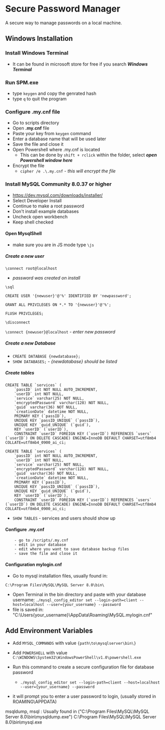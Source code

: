 # Secure Password Manager
A secure way to manage passwords on a local machine.

## Windows Installation


### Install Windows Terminal
- It can be found in microsoft store for free if you search ***Windows Terminal***


### Run SPM.exe
- type `keygen` and copy the genrated hash
- type `q` to quit the program

### Configure .my.cnf file
-  Go to scripts directory
-  Open **.my.cnf** file
-  Paste your key from `keygen` command
-  Enter a database name that will be used later
-  Save the file and close it
-  Open Powershell where .my.cnf is located
    - This can be done by `shift + rclick` within the folder, select ***open Powershell window here***
-  Encrypt the file
    - `cipher /e .\.my.cnf` - *this will encrypt the file*

### Install MySQL Community 8.0.37 or higher
- https://dev.mysql.com/downloads/installer/
- Select Developer Install
- Continue to make a root password
- Don't install example databases
- Uncheck open workbench
- Keep shell checked

#### Open MysqlShell
- make sure you are in JS mode type `\js`

##### Create a new user
```
\connect root@localhost
``` 
- *password was created on install*

```
\sql
```


```CREATE USER '{newuser}'@'%' IDENTIFIED BY 'newpassword';```

```GRANT ALL PRIVILEGES ON *.* TO '{newuser}'@'%';```

```FLUSH PRIVILEGES;```

```\disconnect```

```\connect {newuser}@localhost``` - *enter new password*

##### Create a new Database
- `CREATE DATABASE {newdatabase};`
- `SHOW DATABASES;`   - *{newdatabase} should be listed*

##### Create tables
```
CREATE TABLE `services` (
    `passID` int NOT NULL AUTO_INCREMENT,
    `userID` int NOT NULL,
    `service` varchar(25) NOT NULL,
    `encryptedPassword` varchar(128) NOT NULL,
    `guid` varchar(36) NOT NULL,
    `creationDate` datetime NOT NULL,
    PRIMARY KEY (`passID`),
    UNIQUE KEY `passID_UNIQUE` (`passID`),
    UNIQUE KEY `guid_UNIQUE` (`guid`),
    KEY `userID` (`userID`),
    CONSTRAINT `userID` FOREIGN KEY (`userID`) REFERENCES `users` (`userID`) ON DELETE CASCADE) ENGINE=InnoDB DEFAULT CHARSET=utf8mb4 COLLATE=utf8mb4_0900_ai_ci;
```
```
CREATE TABLE `services` (
    `passID` int NOT NULL AUTO_INCREMENT,
    `userID` int NOT NULL,
    `service` varchar(25) NOT NULL,
    `encryptedPassword` varchar(128) NOT NULL,
    `guid` varchar(36) NOT NULL,
    `creationDate` datetime NOT NULL,
    PRIMARY KEY (`passID`),
    UNIQUE KEY `passID_UNIQUE` (`passID`),
    UNIQUE KEY `guid_UNIQUE` (`guid`),
    KEY `userID` (`userID`),
    CONSTRAINT `userID` FOREIGN KEY (`userID`) REFERENCES `users` (`userID`) ON DELETE CASCADE) ENGINE=InnoDB DEFAULT CHARSET=utf8mb4 COLLATE=utf8mb4_0900_ai_ci;
```
- `SHOW TABLES` - services and users should show up

#### Configure .my.cnf
        - go to /scripts/.my.cnf
        - edit in your database
        - edit where you want to save database backup files
        - save the file and close it
#### Configuration mylogin.cnf
- Go to mysql installation files, usually found in: 
```
C:\Program Files\MySQL\MySQL Server 8.0\bin\
```
- Open Terminal in the bin directory and paste with your database username:
    `./mysql_config_editor set --login-path=client --host=localhost --user={your_username} --password`
- file is saved in: "C:\Users\{your_username}\AppData\Roaming\MySQL\.mylogin.cnf"

## Add Environment Variables
- Add `MYSQL_COMMANDS` with value `{path\to\mysqlserver\bin\}`
- Add `POWERSHELL` with value `C:\WINDOWS\System32\WindowsPowerShell\v1.0\powershell.exe`


- Run this command to create a secure configuration file for database password
    - `./mysql_config_editor set --login-path=client --host=localhost --user={your_username} --password`
- it will prompt you to enter a user password to login, (usually stored in ROAMING\APPDATA)

msqldump, msql : Usually found in ("C:\Program Files\MySQL\MySQL Server 8.0\bin\mysqldump.exe")
C:\Program Files\MySQL\MySQL Server 8.0\bin\mysql.exe
